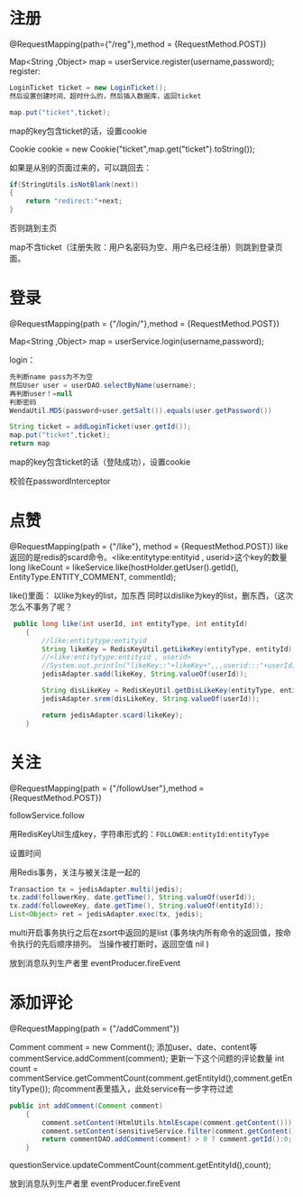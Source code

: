 # 注册

@RequestMapping(path={"/reg"},method = {RequestMethod.POST})

Map<String ,Object> map = userService.register(username,password);
register:
```java
LoginTicket ticket = new LoginTicket();
然后设置创建时间、超时什么的，然后插入数据库，返回ticket

map.put("ticket",ticket);

```

map的key包含ticket的话，设置cookie

Cookie cookie = new Cookie("ticket",map.get("ticket").toString());


如果是从别的页面过来的，可以跳回去：
```java
if(StringUtils.isNotBlank(next))
{
    return "redirect:"+next;
}
```
否则跳到主页


map不含ticket（注册失败：用户名密码为空、用户名已经注册）则跳到登录页面。


# 登录

@RequestMapping(path = {"/login/"},method = {RequestMethod.POST})

Map<String ,Object> map = userService.login(username,password);

login：
```java
先判断name pass为不为空
然后User user = userDAO.selectByName(username);
再判断user！=null
判断密码
WendaUtil.MD5(password+user.getSalt()).equals(user.getPassword())

String ticket = addLoginTicket(user.getId());
map.put("ticket",ticket);
return map
```
map的key包含ticket的话（登陆成功），设置cookie

校验在passwordInterceptor






# 点赞

@RequestMapping(path = {"/like"}, method = {RequestMethod.POST})
like返回的是redis的scard命令。<like:entitytype:entityid , userid>这个key的数量
long likeCount = likeService.like(hostHolder.getUser().getId(), EntityType.ENTITY_COMMENT, commentId);

like()里面：
以like为key的list，加东西
同时以dislike为key的list，删东西，（这次怎么不事务了呢？
```java
 public long like(int userId, int entityType, int entityId)
    {
        //like:entitytype:entityid
        String likeKey = RedisKeyUtil.getLikeKey(entityType, entityId);
        //<like:entitytype:entityid , userid>
        //System.out.println("likeKey::"+likeKey+",,,userid:::"+userId);
        jedisAdapter.sadd(likeKey, String.valueOf(userId));

        String disLikeKey = RedisKeyUtil.getDisLikeKey(entityType, entityId);
        jedisAdapter.srem(disLikeKey, String.valueOf(userId));

        return jedisAdapter.scard(likeKey);
    }
```



# 关注

@RequestMapping(path = {"/followUser"},method = {RequestMethod.POST})

followService.follow

用RedisKeyUtil生成key，字符串形式的：`FOLLOWER:entityId:entityType`

设置时间

用Redis事务，关注与被关注是一起的
```java
Transaction tx = jedisAdapter.multi(jedis);
tx.zadd(followerKey, date.getTime(), String.valueOf(userId));
tx.zadd(followeeKey, date.getTime(), String.valueOf(entityId));
List<Object> ret = jedisAdapter.exec(tx, jedis);
```
multi开启事务执行之后在zsort中返回的是list
(事务块内所有命令的返回值，按命令执行的先后顺序排列。 当操作被打断时，返回空值 nil )



放到消息队列生产者里
eventProducer.fireEvent



# 添加评论

@RequestMapping(path = {"/addComment"})

Comment comment = new Comment();
添加user、date、content等
commentService.addComment(comment);
更新一下这个问题的评论数量
int count = commentService.getCommentCount(comment.getEntityId(),comment.getEntityType());
向comment表里插入，此处service有一步字符过滤
```java
public int addComment(Comment comment)
    {
        comment.setContent(HtmlUtils.htmlEscape(comment.getContent()));
        comment.setContent(sensitiveService.filter(comment.getContent()));
        return commentDAO.addComment(comment) > 0 ? comment.getId():0;
    }
```
    
questionService.updateCommentCount(comment.getEntityId(),count);

放到消息队列生产者里
eventProducer.fireEvent










